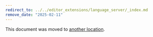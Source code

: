 ```yaml
---
redirect_to: ../../editor_extensions/language_server/_index.md
remove_date: "2025-02-11"
---
```


<!-- markdownlint-disable -->
<!-- vale off -->

This document was moved to [another location](../../editor_extensions/language_server/_index.md).

<!-- This redirect file can be deleted after <2025-02-11>. -->
<!-- Redirects that point to other docs in the same project expire in three months. -->
<!-- Redirects that point to docs in a different project or site (link is not relative and starts with `https:`) expire in one year. -->
<!-- Before deletion, see: https://docs.gitlab.com/ee/development/documentation/redirects.html -->
